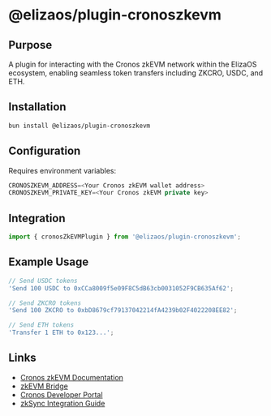 # @elizaos/plugin-cronoszkevm

## Purpose
A plugin for interacting with the Cronos zkEVM network within the ElizaOS ecosystem, enabling seamless token transfers including ZKCRO, USDC, and ETH.

## Installation
```bash
bun install @elizaos/plugin-cronoszkevm
```

## Configuration
Requires environment variables:
```typescript
CRONOSZKEVM_ADDRESS=<Your Cronos zkEVM wallet address>
CRONOSZKEVM_PRIVATE_KEY=<Your Cronos zkEVM private key>
```

## Integration
```typescript
import { cronosZkEVMPlugin } from '@elizaos/plugin-cronoszkevm';
```

## Example Usage
```typescript
// Send USDC tokens
'Send 100 USDC to 0xCCa8009f5e09F8C5dB63cb0031052F9CB635Af62';

// Send ZKCRO tokens
'Send 100 ZKCRO to 0xbD8679cf79137042214fA4239b02F4022208EE82';

// Send ETH tokens
'Transfer 1 ETH to 0x123...';
```

## Links
- [Cronos zkEVM Documentation](https://docs.cronos.org/zkevm/)
- [zkEVM Bridge](https://zkevm.cronos.org/bridge)
- [Cronos Developer Portal](https://cronos.org/developers)
- [zkSync Integration Guide](https://docs.cronos.org/zkevm/integration)
